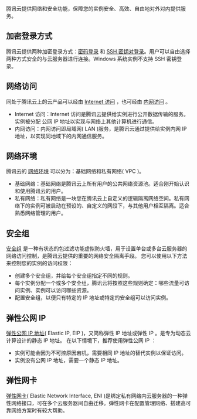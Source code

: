腾讯云提供网络和安全功能，保障您的实例安全、高效、自由地对外对内提供服务。

## 加密登录方式
腾讯云提供两种加密登录方式：[密码登录](/doc/product/213/6093) 和 [SSH 密钥对登录](/doc/product/213/6092)。用户可以自由选择两种方式安全的与云服务器进行连接。Windows 系统实例不支持 SSH 密钥登录。

## 网络访问
同处于腾讯云上的云产品可以经由 [Internet 访问](/doc/product/213/5224) ，也可经由 [内网访问](/doc/product/213/5225) 。
 - Internet 访问：Internet 访问是腾讯云提供给实例进行公开数据传输的服务。实例被分配 公网 IP 地址以实现与网络上其他计算机进行通信。
 - 内网访问：内网访问即局域网( LAN )服务，是腾讯云通过提供给实例内网 IP 地址，以实现同地域下的内网通信服务。

## 网络环境
腾讯云的 [网络环境](/doc/product/213/5227) 可以分为：基础网络和私有网络( VPC )。
 - 基础网络：基础网络是腾讯云上所有用户的公共网络资源池。适合刚开始认识和使用腾讯云的用户。
 - 私有网络：私有网络是一块您在腾讯云上自定义的逻辑隔离网络空间。私有网络下的实例可被启动在预设的、自定义的网段下，与其他用户相互隔离。适合熟悉网络管理的用户。

## 安全组
[安全组](/doc/product/213/5221) 是一种有状态的包过滤功能虚拟防火墙，用于设置单台或多台云服务器的网络访问控制，是腾讯云提供的重要的网络安全隔离手段。
您可以使用以下方法来控制您的实例的访问权限：
 - 创建多个安全组，并给每个安全组指定不同的规则。
 - 每个实例分配一个或多个安全组，腾讯云将按照这些规则确定：哪些流量可访问实例、实例可以访问哪些资源。
 - 配置安全组，以便只有特定的 IP 地址或特定的安全组可以访问实例。

## 弹性公网 IP
[弹性公网 IP 地址](/doc/product/213/5733)( Elastic IP, EIP )，又简称弹性 IP 地址或弹性 IP 。是专为动态云计算设计的静态 IP 地址。
在以下情境下，推荐使用弹性公网 IP ：
 - 实例可能会因为不可控原因宕机，需要相同 IP 地址的替代实例以保证访问。
 - 实例没有公网 IP 地址，需要一个静态 IP 地址。

## 弹性网卡
[弹性网卡](/doc/product/213/6514)( Elastic Network Interface, ENI )是绑定私有网络内云服务器的一种弹性网络接口，可在多个云服务器间自由迁移。弹性网卡在配置管理网络、搭建高可靠网络方案时有较大帮助。
